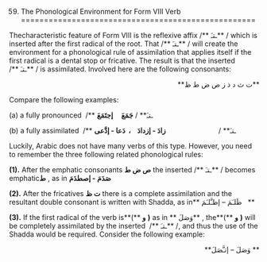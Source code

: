 59. The Phonological Environment for Form VIII Verb
===================================================

Thecharacteristic feature of Form VIII is the reflexive affix
/** ـتـَ** / which is inserted after the first radical of the root. That
/** ـتـَ** / will create the environment for a phonological rule of
assimilation that applies itself if the first radical is a dental stop
or fricative. The result is that the inserted /** ـتـَ** / is
assimilated. Involved here are the following consonants:

<p dir="rtl">
**ت ث د ذ ز ص ض ط ظ**
</p>

Compare the following examples:

(a) a fully pronounced  /** ـتـَ** /
**جَمَعَ     إجتَمَعَ**

(b) a fully assimilated  /** ـتـَ** /                           **زادَ -
إزدادَ    ،  دَعا - إدَّعی**

Luckily, Arabic does not have many verbs of this type. However, you need
to remember the three following related phonological rules:

**(1).** After the emphatic consonants **ص ض ط** the inserted /** ـتـَ**
/ becomes emphatic**ط** , as in **صَدَمَ - إصطدَمَ**

**(2).** After the fricatives **ت ظ** there is a complete assimilation
and the resultant double consonant is written with Shadda, as in**
ظَلـَمَ – إظـَّلـَمَ   **

**(3).** If the first radical of the verb is**(** **و** **)** as
in ** وَصَلَ** , the**(** **و** **)** will be completely assimilated by
the inserted  /** ـتـَ** /, and thus the use of the Shadda would be
required. Consider the following example:

<p dir="rtl">
** وَصَلَ – إتـَّصَلَ**
</p>


